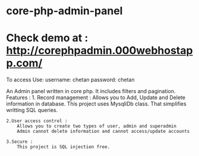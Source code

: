 # core-php-admin-panel
# Check demo at : http://corephpadmin.000webhostapp.com/

To access Use:
username: chetan password: chetan


An Admin panel written in core php. It includes filters and pagination.
Features :
	1. Record management :
		Allows you to Add, Update and Delete information in database. 
		This project uses MysqliDb class. That simplifies writting SQL queries.


	2.User access control : 
		Allows you to create two types of user, admin and superadmin
		Admin cannot delete information and cannot access/update accounts
		
	3.Secure :
		This project is SQL injection free.
		
		
